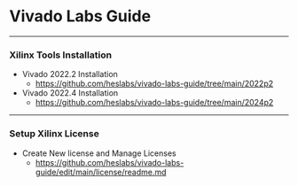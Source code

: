 # Vivado Labs Guide

---
### Xilinx Tools Installation

* Vivado 2022.2 Installation
    * https://github.com/heslabs/vivado-labs-guide/tree/main/2022p2
* Vivado 2022.4 Installation
    * https://github.com/heslabs/vivado-labs-guide/tree/main/2024p2


---
### Setup Xilinx License

* Create New license and Manage Licenses
   * https://github.com/heslabs/vivado-labs-guide/edit/main/license/readme.md
